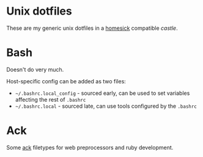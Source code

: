 # Unix dotfiles

These are my generic unix dotfiles in a [homesick][1] compatible *castle*.

[1]: https://github.com/technicalpickles/homesick

# Bash

Doesn't do very much.

Host-specific config can be added as two files:

- `~/.bashrc.local_config` - sourced early, can be used to set variables affecting the rest of `.bashrc`
- `~/.bashrc.local` - sourced late, can use tools configured by the `.bashrc`

# Ack

Some [ack][] filetypes for web preprocessors and ruby development.

[ack]: http://beyondgrep.com/
